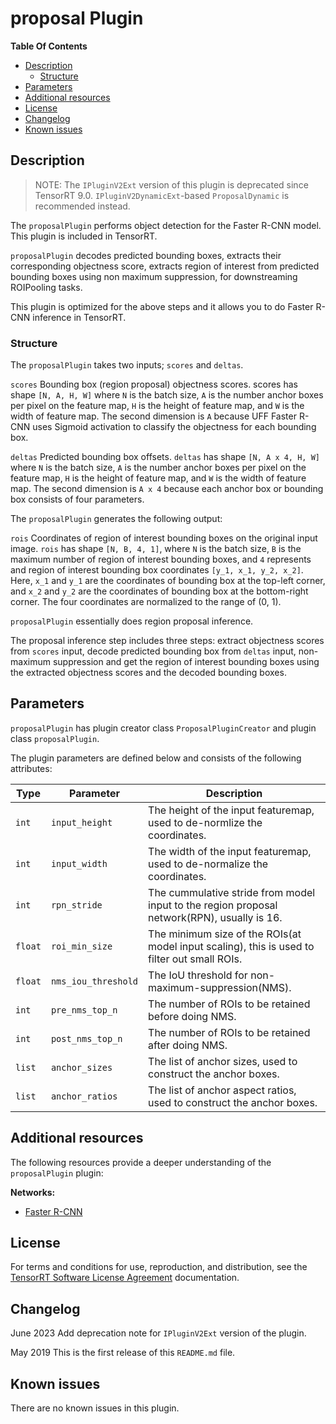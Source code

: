 # proposal Plugin

**Table Of Contents**
- [Description](#description)
    * [Structure](#structure)
- [Parameters](#parameters)
- [Additional resources](#additional-resources)
- [License](#license)
- [Changelog](#changelog)
- [Known issues](#known-issues)

## Description

> NOTE: The `IPluginV2Ext` version of this plugin is deprecated since TensorRT 9.0. `IPluginV2DynamicExt`-based `ProposalDynamic` is recommended instead.

The `proposalPlugin` performs object detection for the Faster R-CNN model. This plugin is included in TensorRT.

`proposalPlugin` decodes predicted bounding boxes, extracts their corresponding objectness score, extracts region of interest from predicted bounding boxes using non maximum suppression, for downstreaming ROIPooling tasks.

This plugin is optimized for the above steps and it allows you to do Faster R-CNN inference in TensorRT.


### Structure

The `proposalPlugin` takes two inputs; `scores` and `deltas`.

`scores`
Bounding box (region proposal) objectness scores. scores has shape `[N, A, H, W]` where `N` is the batch size, `A` is the number anchor boxes per pixel on the feature map, `H` is the height of feature map, and `W` is the width of feature map. The second dimension is `A` because UFF Faster R-CNN uses Sigmoid activation to classify the objectness for each bounding box.

`deltas`
Predicted bounding box offsets. `deltas` has shape `[N, A x 4, H, W]` where `N` is the batch size, `A` is the number anchor boxes per pixel on the feature map, `H` is the height of feature map, and `W` is the width of feature map. The second dimension is `A x 4` because each anchor box or bounding box consists of four parameters.


The `proposalPlugin` generates the following output:

`rois`
Coordinates of region of interest bounding boxes on the original input image. `rois` has shape `[N, B, 4, 1]`, where `N` is the batch size, `B` is the maximum number of region of interest bounding boxes, and `4` represents and region of interest bounding box coordinates `[y_1, x_1, y_2, x_2]`. Here, `x_1` and `y_1` are the coordinates of bounding box at the top-left corner, and `x_2` and `y_2` are the coordinates of bounding box at the bottom-right corner. The four coordinates are normalized to the range of (0, 1).


`proposalPlugin` essentially does region proposal inference.

The proposal inference step includes three steps: extract objectness scores from `scores` input, decode predicted bounding box from `deltas` input, non-maximum suppression and get the region of interest bounding boxes using the extracted objectness scores and the decoded bounding boxes.


## Parameters

`proposalPlugin` has plugin creator class `ProposalPluginCreator` and plugin class `proposalPlugin`.

The plugin parameters are defined below and consists of the following attributes:


| Type     | Parameter                | Description
|----------|--------------------------|--------------------------------------------------------
|`int`     |`input_height`                |The height of the input featuremap, used to de-normlize the coordinates.
|`int`     |`input_width`                 |The width of the input featuremap, used to de-normalize the coordinates.
|`int`     |`rpn_stride`                  |The cummulative stride from model input to the region proposal network(RPN), usually is 16.
|`float`   |`roi_min_size`                |The minimum size of the ROIs(at model input scaling), this is used to filter out small ROIs.
|`float`   |`nms_iou_threshold`           |The IoU threshold for non-maximum-suppression(NMS).
|`int`     |`pre_nms_top_n`               |The number of ROIs to be retained before doing NMS.
|`int`     |`post_nms_top_n`              |The number of ROIs to be retained after doing NMS.
|`list`    |`anchor_sizes`                |The list of anchor sizes, used to construct the anchor boxes.
|`list`    |`anchor_ratios`               |The list of anchor aspect ratios, used to construct the anchor boxes.



## Additional resources

The following resources provide a deeper understanding of the `proposalPlugin` plugin:

**Networks:**
-   [Faster R-CNN](https://arxiv.org/abs/1506.01497)

## License

For terms and conditions for use, reproduction, and distribution, see the [TensorRT Software License Agreement](https://docs.nvidia.com/deeplearning/sdk/tensorrt-sla/index.html) 
documentation.


## Changelog

June 2023
Add deprecation note for `IPluginV2Ext` version of the plugin.

May 2019
This is the first release of this `README.md` file.


## Known issues

There are no known issues in this plugin.
